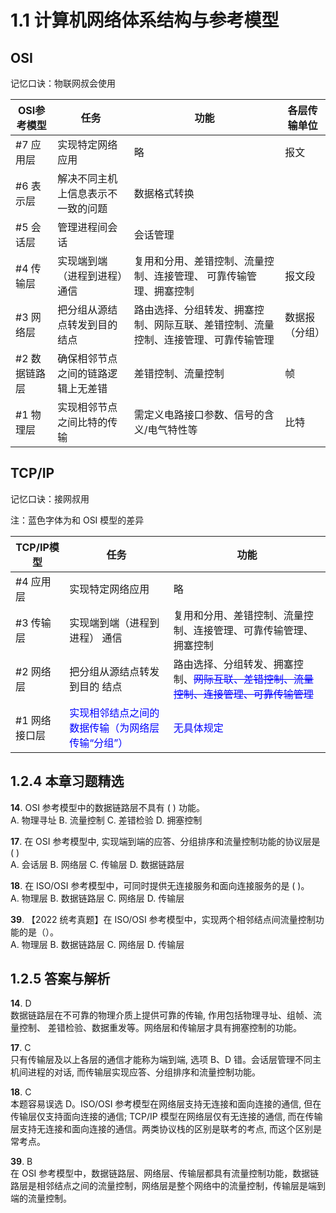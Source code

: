 # 1.1 计算机网络体系结构与参考模型

## OSI

记忆口诀：物联网叔会使用

<table>
    <thead>
        <tr>
            <th>OSI参考模型</th>
            <th>任务</th>
            <th>功能</th>
            <th>各层传输单位</th>
        </tr>
    </thead>
    <tr>
        <td>#7 应用层</td>
        <td>实现特定网络应用</td>
        <td>略</td>
        <td>报文</td>
    </tr>
    <tr>
        <td>#6 表示层</td>
        <td>解决不同主机上信息表示不一致的问题</td>
        <td>数据格式转换</td>
        <td></td>
    </tr>
    <tr>
        <td>#5 会话层</td>
        <td>管理进程间会话</td>
        <td>会话管理</td>
        <td></td>
    </tr>
    <tr>
        <td>#4 传输层</td>
        <td>实现端到端（进程到进程）通信</td>
        <td>复用和分用、差错控制、流量控制、连接管理、 可靠传输管理、拥塞控制</td>
        <td>报文段</td>
    </tr>
    <tr>
        <td>#3 网络层</td>
        <td>把分组从源结点转发到目的结点</td>
        <td>路由选择、分组转发、拥塞控制、网际互联、差错控制、流量控制、连接管理、可靠传输管理</td>
        <td>数据报（分组）</td>
    </tr>
    <tr>
        <td>#2 数据链路层</td>
        <td>确保相邻节点之间的链路逻辑上无差错</td>
        <td>差错控制、流量控制</td>
        <td>帧</td>
    </tr>
    <tr>
        <td>#1 物理层</td>
        <td>实现相邻节点之间比特的传输</td>
        <td>需定义电路接口参数、信号的含义/电气特性等</td>
        <td>比特</td>
    </tr>
</table>

## TCP/IP

记忆口诀：接网叔用

注：蓝色字体为和 OSI 模型的差异

<table>
    <thead>
        <tr>
            <th>TCP/IP模型</th>
            <th>任务</th>
            <th>功能</th>
        </tr>
    </thead>
    <tr>
        <td>#4 应用层</td>
        <td>实现特定网络应用</td>
        <td>略</td>
    </tr>
    <tr>
        <td>#3 传输层</td>
        <td>实现端到端（进程到进程） 通信</td>
        <td>复用和分用、差错控制、流量控制、连接管理、可靠传输管理、拥塞控制</td>
    </tr>
    <tr>
        <td>#2 网络层</td>
        <td>把分组从源结点转发到目的 结点</td>
        <td>路由选择、分组转发、拥塞控制、<del style="color: blue">网际互联、差错控制、流量控制、连接管理、可靠传输管理</del></td>
    </tr>
    <tr>
        <td>#1 网络接口层</td>
        <td style="color: blue">实现相邻结点之间的数据传输（为网络层传输“分组”）</td>
        <td style="color: blue">无具体规定</td>
    </tr>
</table>

## 1.2.4 本章习题精选

**14**. OSI 参考模型中的数据链路层不具有 ( ) 功能。  
A. 物理寻址 B. 流量控制 C. 差错检验 D. 拥塞控制

**17**. 在 OSI 参考模型中, 实现端到端的应答、分组排序和流量控制功能的协议层是 ( )  
A. 会话层 B. 网络层 C. 传输层 D. 数据链路层

**18**. 在 ISO/OSI 参考模型中，可同时提供无连接服务和面向连接服务的是 ( )。  
A. 物理层 B. 数据链路层 C. 网络层 D. 传输层

**39**. 【2022 统考真题】在 ISO/OSI 参考模型中，实现两个相邻结点间流量控制功能的是（）。  
A. 物理层 B. 数据链路层 C. 网络层 D. 传输层

## 1.2.5 答案与解析

**14**. D  
数据链路层在不可靠的物理介质上提供可靠的传输, 作用包括物理寻址、组帧、流量控制、 差错检验、数据重发等。网络层和传输层才具有拥塞控制的功能。

**17**. C  
只有传输层及以上各层的通信才能称为端到端, 选项 B、D 错。会话层管理不同主机间进程的对话, 而传输层实现应答、分组排序和流量控制功能。

**18**. C  
本题容易误选 D。ISO/OSI 参考模型在网络层支持无连接和面向连接的通信, 但在传输层仅支持面向连接的通信; TCP/IP 模型在网络层仅有无连接的通信, 而在传输层支持无连接和面向连接的通信。两类协议栈的区别是联考的考点, 而这个区别是常考点。

**39**. B  
在 OSI 参考模型中，数据链路层、网络层、传输层都具有流量控制功能，数据链路层是相邻结点之间的流量控制，网络层是整个网络中的流量控制，传输层是端到端的流量控制。
